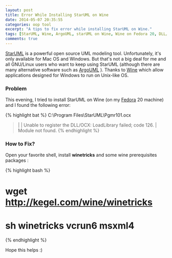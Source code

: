 ```yaml
---
layout: post
title: Error While Installing StarUML on Wine
date: 2014-05-07 20:35:55
categories: oop tool
excerpt: "A tips to fix error while installing StarUML on Wine."
tags: [StarUML, Wine, ArgoUML, starUML on Wine, Wine on Fedora 20, DLL/OCX, kegel, winetricks, vcrun6, msxml4]
comments: true
---
```


[StarUML](http://staruml.io/) is a powerful open source UML modeling tool. Unfortunately, it's only available for Mac OS and Windows. But that's not a big deal for me and all GNU/Linux users who want to keep using StarUML (although there are many alternative software such as [ArgoUML](http://argouml.tigris.org/) ). Thanks to [Wine](https://www.winehq.org/) which allow applications designed for Windows to run on Unix-like OS. 

### Problem
This evening, I tried to install StarUML on Wine (on my [Fedora](http://fedoraproject.org/) 20 machine) and I found the following error:

{% highlight bat %}
C:\Program Files\StarUML\Pgmr101.ocx
> |
> | Unable to register the DLL/OCX: LoadLibrary failed; code 126.
> | Module not found.
{% endhighlight %}

### How to Fix?
Open your favorite shell, install **winetricks** and some wine prerequisites packages :

{% highlight bash %}
# wget http://kegel.com/wine/winetricks

# sh winetricks vcrun6 msxml4
{% endhighlight %}

Hope this helps :) 